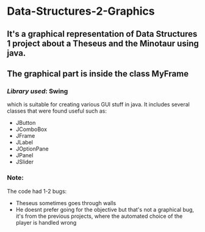 # Data-Structures-2-Graphics

## It's a graphical representation of Data Structures 1 project about a Theseus and the Minotaur using java.
## The graphical part is inside the class MyFrame
### *Library used*: **Swing**  
which is suitable for creating various GUI stuff in java. It includes several classes that were found useful such as:
* JButton
* JComboBox
* JFrame
* JLabel
* JOptionPane
* JPanel
* JSlider

### Note:  
The code had 1-2 bugs:
* Theseus sometimes goes through walls 
* He doesnt prefer going for the objective but that's not a graphical bug, it's from the previous projects, where the automated choice of the player is handled wrong 
